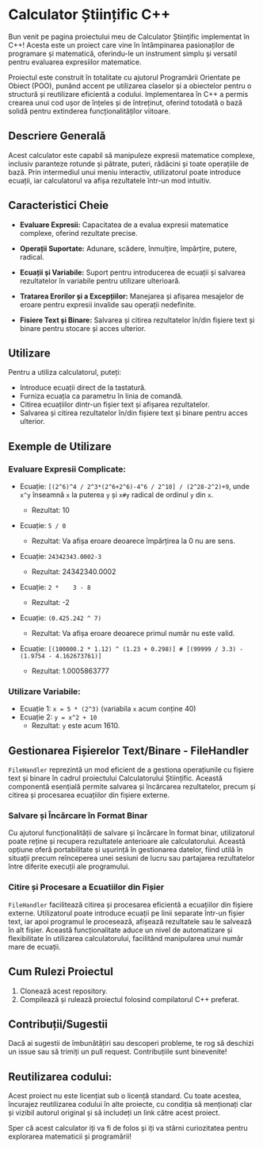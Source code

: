 # Calculator Științific C++

Bun venit pe pagina proiectului meu de Calculator Științific implementat în C++! Acesta este un proiect care vine în întâmpinarea pasionaților de programare și matematică, oferindu-le un instrument simplu și versatil pentru evaluarea expresiilor matematice.

Proiectul este construit în totalitate cu ajutorul Programării Orientate pe Obiect (POO), punând accent pe utilizarea claselor și a obiectelor pentru o structură și reutilizare eficientă a codului. Implementarea în C++ a permis crearea unui cod ușor de înțeles și de întreținut, oferind totodată o bază solidă pentru extinderea funcționalităților viitoare.

## Descriere Generală

Acest calculator este capabil să manipuleze expresii matematice complexe, inclusiv paranteze rotunde și pătrate, puteri, rădăcini și toate operațiile de bază. Prin intermediul unui meniu interactiv, utilizatorul poate introduce ecuații, iar calculatorul va afișa rezultatele într-un mod intuitiv.

## Caracteristici Cheie

- **Evaluare Expresii:** Capacitatea de a evalua expresii matematice complexe, oferind rezultate precise.

- **Operații Suportate:** Adunare, scădere, înmulțire, împărțire, putere, radical.

- **Ecuații și Variabile:** Suport pentru introducerea de ecuații și salvarea rezultatelor în variabile pentru utilizare ulterioară.

- **Tratarea Erorilor și a Excepțiilor:** Manejarea și afișarea mesajelor de eroare pentru expresii invalide sau operații nedefinite.

- **Fisiere Text și Binare:** Salvarea și citirea rezultatelor în/din fișiere text și binare pentru stocare și acces ulterior.

## Utilizare

Pentru a utiliza calculatorul, puteți:
- Introduce ecuații direct de la tastatură.
- Furniza ecuația ca parametru în linia de comandă.
- Citirea ecuațiilor dintr-un fișier text și afișarea rezultatelor.
- Salvarea și citirea rezultatelor în/din fișiere text și binare pentru acces ulterior.

## Exemple de Utilizare

### Evaluare Expresii Complicate:

- Ecuație: `[(2^6)^4 / 2^3*(2^6+2^6)-4^6 / 2^10] / (2^28-2^2)+9`, unde `x^y` înseamnă `x` la puterea `y` și `x#y` radical de ordinul `y` din `x`.
  - Rezultat: 10

- Ecuație: `5 / 0`
  - Rezultat: Va afișa eroare deoarece împărțirea la 0 nu are sens.

- Ecuație: `24342343.0002-3`
  - Rezultat: 24342340.0002

- Ecuație: `2 *    3 - 8`
  - Rezultat: -2

- Ecuație: `(0.425.242 ^ 7)`
  - Rezultat: Va afișa eroare deoarece primul număr nu este valid.

- Ecuație: `[(100000.2 * 1.12) ^ (1.23 + 0.298)] # [(99999 / 3.3) - (1.9754 - 4.162673761)]`
  - Rezultat: 1.0005863777

### Utilizare Variabile:

- Ecuație 1: `x = 5 * (2^3)` (variabila `x` acum conține 40)
- Ecuație 2: `y = x^2 + 10`
  - Rezultat: `y` este acum 1610.

## Gestionarea Fișierelor Text/Binare - FileHandler

`FileHandler` reprezintă un mod eficient de a gestiona operațiunile cu fișiere text și binare în cadrul proiectului Calculatorului Științific. Această componentă esențială permite salvarea și încărcarea rezultatelor, precum și citirea și procesarea ecuațiilor din fișiere externe.

### Salvare și Încărcare în Format Binar

Cu ajutorul funcționalității de salvare și încărcare în format binar, utilizatorul poate reține și recupera rezultatele anterioare ale calculatorului. Această opțiune oferă portabilitate și ușurință în gestionarea datelor, fiind utilă în situații precum reînceperea unei sesiuni de lucru sau partajarea rezultatelor între diferite execuții ale programului.

### Citire și Procesare a Ecuatiilor din Fișier

`FileHandler` facilitează citirea și procesarea eficientă a ecuațiilor din fișiere externe. Utilizatorul poate introduce ecuații pe linii separate într-un fișier text, iar apoi programul le procesează, afișează rezultatele sau le salvează în alt fișier. Această funcționalitate aduce un nivel de automatizare și flexibilitate în utilizarea calculatorului, facilitând manipularea unui număr mare de ecuații.

## Cum Rulezi Proiectul

1. Clonează acest repository.
2. Compilează și rulează proiectul folosind compilatorul C++ preferat.

## Contribuții/Sugestii

Dacă ai sugestii de îmbunătățiri sau descoperi probleme, te rog să deschizi un issue sau să trimiți un pull request. Contribuțiile sunt binevenite!

## Reutilizarea codului:

Acest proiect nu este licențiat sub o licență standard. Cu toate acestea, încurajez reutilizarea codului în alte proiecte, cu condiția să menționați clar și vizibil autorul original și să includeți un link către acest proiect.

Sper că acest calculator iți va fi de folos și iți va stârni curiozitatea pentru explorarea matematicii și programării!
